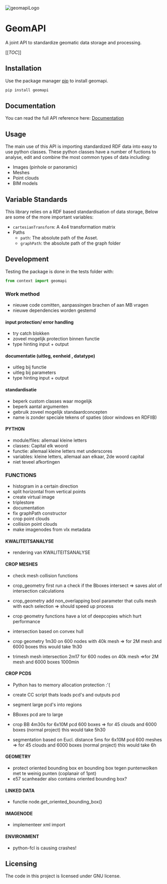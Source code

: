 ![geomapiLogo](docs/source/_static/geomapi_logo_B.png)
# GeomAPI

A joint API to standardize geomatic data storage and processing.

[[_TOC_]]

## Installation

Use the package manager [pip](https://pypi.org/project/geomapi) to install geomapi.

```bash
pip install geomapi
```

## Documentation

You can read the full API reference here:
[Documentation](https://geomatics.pages.gitlab.kuleuven.be/research-projects/geomapi/)


## Usage

The main use of this API is importing standardized RDF data into easy to use python classes.
These python classes have a number of fuctions to analyse, edit and combine the most common types of data including:
- Images (pinhole or panoramic)
- Meshes
- Point clouds
- BIM models

## Variable Standards

This library relies on a RDF based standardisation of data storage, Below are some of the more important variables:

- `cartesianTransform`: A 4x4 transformation matrix 
- Paths
  - `path`: The absolute path of the Asset.
  - `graphPath`: the absolute path of the graph folder


## Development

Testing the package is done in the tests folder with:
```py
from context import geomapi
```

### Work method

- nieuwe code comitten, aanpassingen brachen of aan MB vragen
- nieuwe dependencies worden gestemd

#### input protection/ error handling
- try catch blokken
- zoveel mogelijk protection binnen functie
- type hinting input + output

#### documentatie (uitleg, eenheid , datatype)
- uitleg bij functie
- uitleg bij parameters
- type hinting input + output
	
#### standardisatie
- beperk custom classes waar mogelijk 
- beperk aantal argumenten
- gebruik zoveel mogelijk standaardconcepten
- name is zonder speciale tekens of spaties (door windows en RDFlIB)
	
#### PYTHON
- module/files: allemaal kleine letters
- classes: Capital elk woord
- functie: allemaal kleine letters met underscores
- variables: kleine letters, allemaal aan elkaar, 2de woord capital
- niet teveel afkortingen
	
### FUNCTIONS
- histogram in a certain direction
- split horizontal from vertical points
- create virtual image
- triplestore
- documentation
- fix graphPath constructor
- crop point clouds
- collision point clouds
- make imagenodes from vlx metadata

#### KWALITEITSANALYSE
- rendering van KWALITEITSANALYSE

#### CROP MESHES
- check mesh collision functions
- crop_geometry first run a check if the Bboxes intersect => saves alot of intersection calculations
- crop_geometry add non_overlapping bool parameter that culls mesh with each selection => should speed up process
- crop geometry functions have a lot of deepcopies which hurt performance
- intersection based on convex hull

- crop geometry 1m30 on 600 nodes with 40k mesh => for 2M mesh and 6000 boxes this would take 1h30
- trimesh mesh intersection 2m17 for 600 nodes on 40k mesh =>for 2M mesh and 6000 boxes 1000min

#### CROP PCDS
- Python has to memory allocation protection :'(
- create CC script thats loads pcd's and outputs pcd
- segment large pcd's into regions
- BBoxes pcd are to large

- crop BB 4m30s for 6x10M pcd 600 boxes => for 45 clouds and 6000 boxes (normal project) this would take 5h30
- segmentation based on Eucl. distance 5ms for 6x10M pcd 600 meshes => for 45 clouds and 6000 boxes (normal project) this would take 6h

#### GEOMETRY
- protect oriented bounding box en bounding box tegen puntenwolken met te weinig punten (coplanair of 1pnt)
- e57 scanheader also contains oriented bounding box?

#### LINKED DATA 
- functie node.get_oriented_bounding_box()

#### IMAGENODE
- implementeer xml import

#### ENVIRONMENT
- python-fcl is causing crashes!

## Licensing

The code in this project is licensed under GNU license.
